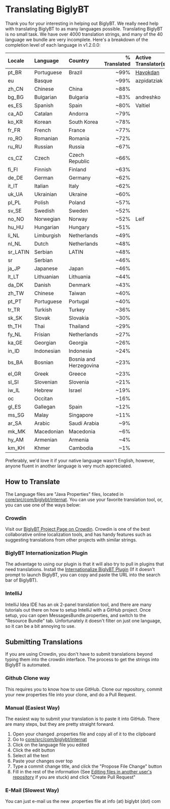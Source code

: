 # Translating BiglyBT

Thank you for your interesting in helping out BiglyBT.  We really need help with translating BiglyBT to as many languages possible.  Translating BiglyBT is no small task.  We have over 4000 translation strings, and many of the 40 language we bundle are very incomplete.  Here's a breakdown of the completion level of each language in v1.2.0.0:

| Locale | Language | Country | % Translated | Active Translator(s) |
|:---|:---|:---|---:|:---|
| pt_BR | Portuguese | Brazil | ~99% | [Havokdan](https://github.com/Havokdan) |
| eu | Basque |  | ~99% | azpidatziak |
| zh_CN | Chinese | China | ~88% |  |
| bg_BG | Bulgarian | Bulgaria | ~83% | andreshko |
| es_ES | Spanish | Spain | ~80% | Valtiel |
| ca_AD | Catalan | Andorra | ~79% |  |
| ko_KR | Korean | South Korea | ~78% |  |
| fr_FR | French | France | ~77% |  |
| ro_RO | Romanian | Romania | ~72% |  |
| ru_RU | Russian | Russia | ~67% |  |
| cs_CZ | Czech | Czech Republic | ~66% |  |
| fi_FI | Finnish | Finland | ~63% |  |
| de_DE | German | Germany | ~62% |  |
| it_IT | Italian | Italy | ~62% |  |
| uk_UA | Ukrainian | Ukraine | ~60% |  |
| pl_PL | Polish | Poland | ~57% |  |
| sv_SE | Swedish | Sweden | ~52% |  |
| no_NO | Norwegian | Norway | ~52% | Leif |
| hu_HU | Hungarian | Hungary | ~51% |  |
| li_NL | Limburgish | Netherlands | ~49% |  |
| nl_NL | Dutch | Netherlands | ~48% |  |
| sr_LATIN | Serbian | LATIN | ~48% |  |
| sr | Serbian |  | ~46% |  |
| ja_JP | Japanese | Japan | ~46% |  |
| lt_LT | Lithuanian | Lithuania | ~44% |  |
| da_DK | Danish | Denmark | ~43% |  |
| zh_TW | Chinese | Taiwan | ~40% |  |
| pt_PT | Portuguese | Portugal | ~40% |  |
| tr_TR | Turkish | Turkey | ~36% |  |
| sk_SK | Slovak | Slovakia | ~30% |  |
| th_TH | Thai | Thailand | ~29% |  |
| fy_NL | Frisian | Netherlands | ~27% |  |
| ka_GE | Georgian | Georgia | ~26% |  |
| in_ID | Indonesian | Indonesia | ~24% |  |
| bs_BA | Bosnian | Bosnia and Herzegovina | ~23% |  |
| el_GR | Greek | Greece | ~23% |  |
| sl_SI | Slovenian | Slovenia | ~21% |  |
| iw_IL | Hebrew | Israel | ~19% |  |
| oc | Occitan |  | ~16% |  |
| gl_ES | Gallegan | Spain | ~12% |  |
| ms_SG | Malay | Singapore | ~11% |  |
| ar_SA | Arabic | Saudi Arabia | ~9% |  |
| mk_MK | Macedonian | Macedonia | ~6% |  |
| hy_AM | Armenian | Armenia | ~4% |  |
| km_KH | Khmer | Cambodia | ~1% |  

Preferably, we'd love it if your native language wasn't English, however, anyone fluent in another language is very much appreciated.

## How to Translate

The Language files are "Java Properties" files, located in [core/src/com/biglybt/internat](core/src/com/biglybt/internat).  You can use your favorite translation tool, or, you can use one of the ways below:

### Crowdin

Visit our [BiglyBT Project Page on Crowdin](https://crowdin.com/projects/BiglyBT).  Crowdin is one of the best collaborative online localization tools, and has handy features such as suggesting translations from other projects with similar strings.


### BiglyBT Internationization Plugin

The advantage to using our plugin is that it will also try to pull in plugins that need translations.  Install the [Internationalize BiglyBT Plugin](https://plugins.biglybt.com/#i18nAZ) (If it doesn't prompt to launch BiglyBT, you can copy and paste the URL into the search bar of BiglyBT).

### IntelliJ

IntelliJ Idea IDE has an ok 2-panel translation tool, and there are many tutorials out there on how to setup IntelliJ with a GitHub project.  Once setup, you can open MessagesBundle.properties, and switch to the "Resource Bundle" tab.  Unfortunately it doesn't filter on just one language, so it can be a bit annoying to use.

## Submitting Translations

If you are using Crowdin, you don't have to submit translations beyond typing them into the crowdin interface.  The process to get the strings into BiglyBT is automated.

### Github Clone way

This requires you to know how to use GitHub.  Clone our repository, commit your new properties file into your clone, and do a Pull Request.

### Manual (Easiest Way)

The easiest way to submit your translation is to paste it into GitHub.  There are many steps, but they are pretty straight forward.

1. Open your changed .properties file and copy all of it to the clipboard
1. Go to [core/src/com/biglybt/internat](core/src/com/biglybt/internat)
1. Click on the language file you edited
1. Click the edit button
1. Select all the text
1. Paste your changes over top
1. Type a commit change title, and click the "Propose File Change" button
1. Fill in the rest of the information (See [Editing files in another user's repository](https://help.github.com/articles/editing-files-in-another-user-s-repository/) if you are stuck) and click "Create Pull Request"

### E-Mail (Slowest Way)

You can just e-mail us the new .properties file at info (at) biglybt (dot) com
